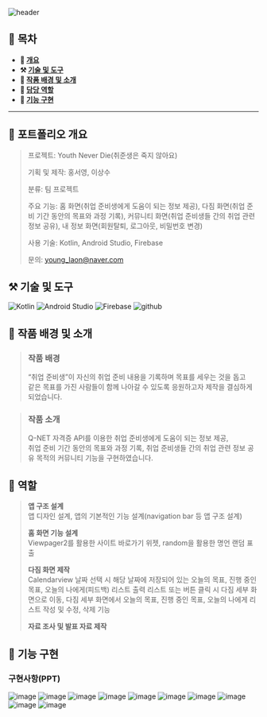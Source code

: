 ![header](https://capsule-render.vercel.app/api?type=venom&color=auto&height=150&section=header&text=YouthNeverDie&fontSize=70)

## **📖 목차**

<b>
  
- 📝 [개요](#-포트폴리오-개요)
- ⚒️ [기술 및 도구](#%EF%B8%8F-기술-및-도구)
- 📃 [작품 배경 및 소개](#-작품-배경-및-소개)
- 👻 [담당 역할](#-역할)
- 🔎 [기능 구현](#-기능-구현)
</b>

---

## **📝 포트폴리오 개요**

  > 프로젝트: Youth Never Die(취준생은 죽지 않아요)
  >
  > 기획 및 제작: 홍서영, 이상수
  >
  > 분류: 팀 프로젝트
  >
  > 주요 기능: 홈 화면(취업 준비생에게 도움이 되는 정보 제공), 다짐 화면(취업 준비 기간 동안의 목표와 과정 기록), 커뮤니티 화면(취업 준비생들 간의 취업 관련 정보 공유), 내 정보 화면(회원탈퇴, 로그아웃, 비밀번호 변경)
  >
  > 사용 기술: Kotlin, Android Studio, Firebase 
  >
  > 문의: young_laon@naver.com 

## **⚒️ 기술 및 도구**

![Kotlin](https://img.shields.io/badge/Kotlin-0095D5?&style=for-the-badge&logo=kotlin&logoColor=white) ![Android Studio](https://img.shields.io/badge/Android_Studio-3DDC84?style=for-the-badge&logo=android-studio&logoColor=white) ![Firebase](https://img.shields.io/badge/Firebase-039BE5?style=for-the-badge&logo=Firebase&logoColor=white) ![github](https://img.shields.io/badge/GitHub-100000?style=for-the-badge&logo=github&logoColor=white)

## **📃 작품 배경 및 소개**
> ### 작품 배경
> 
> “취업 준비생”이 자신의 취업 준비 내용을 기록하며 목표를 세우는 것을 돕고<br>같은 목표를 가진 사람들이 함께 나아갈 수 있도록 응원하고자 제작을 결심하게 되었습니다.

> ### 작품 소개
> 
>  Q-NET 자격증 API를 이용한 취업 준비생에게 도움이 되는 정보 제공,<br>취업 준비 기간 동안의 목표와 과정 기록, 취업 준비생들 간의 취업 관련 정보 공유 목적의 커뮤니티 기능을 구현하였습니다.

## **👻 역할**
> **앱 구조 설계**<br>
> 앱 디자인 설계, 앱의 기본적인 기능 설계(navigation bar 등 앱 구조 설계)
>
> **홈 화면 기능 설계**<br>
> Viewpager2를 활용한 사이트 바로가기 위젯, random을 활용한 명언 랜덤 표출
>
> **다짐 화면 제작**<br>
> Calendarview 날짜 선택 시 해당 날짜에 저장되어 있는 오늘의 목표, 진행 중인 목표, 오늘의 나에게(피드백) 리스트 출력
> 리스트 또는 버튼 클릭 시 다짐 세부 화면으로 이동, 다짐 세부 화면에서 오늘의 목표, 진행 중인 목표, 오늘의 나에게 리스트 작성 및 수정, 삭제 기능
>
> **자료 조사 및 발표 자료 제작**

## **🔎 기능 구현**
### **구현사항(PPT)**
![image](https://github.com/dellogo/YouthNeverDie/assets/93125060/733ccd30-a58a-4335-964c-0828772d3493)
![image](https://github.com/dellogo/YouthNeverDie/assets/93125060/91110ac3-eb88-43b2-a54a-63616f0769b0)
![image](https://github.com/dellogo/YouthNeverDie/assets/93125060/64fdbe89-0607-4ce2-bb8f-213862bdc31c)
![image](https://github.com/dellogo/YouthNeverDie/assets/93125060/e7bd74be-6216-4618-a5fd-0615417bda04)
![image](https://github.com/dellogo/YouthNeverDie/assets/93125060/047af855-4b7e-4624-b79d-f45ea2ad44e1)
![image](https://github.com/dellogo/YouthNeverDie/assets/93125060/a67929b6-3290-4b60-8c49-fbfdd1e94787)
![image](https://github.com/dellogo/YouthNeverDie/assets/93125060/a69e8aab-26e6-41b5-8f1d-997c86cd607b)
![image](https://github.com/dellogo/YouthNeverDie/assets/93125060/58f2e256-cd6a-4fa2-94eb-ca43187f13c7)
![image](https://github.com/dellogo/YouthNeverDie/assets/93125060/431507b1-3c5b-499b-a914-2e145bf07f39)
![image](https://github.com/dellogo/YouthNeverDie/assets/93125060/71ae05a7-ca09-4998-9b67-812f25948997)
